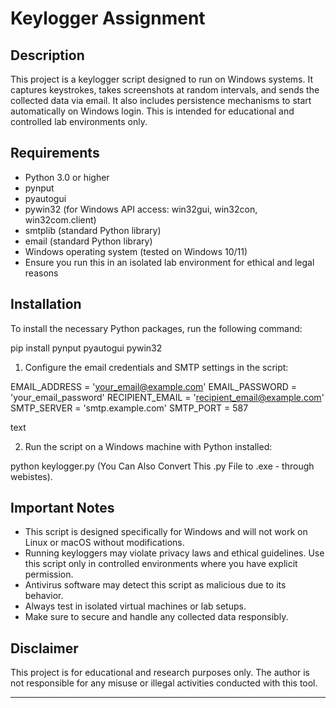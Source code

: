 # Keylogger Assignment

## Description
This project is a keylogger script designed to run on Windows systems. It captures keystrokes, takes screenshots at random intervals, and sends the collected data via email. It also includes persistence mechanisms to start automatically on Windows login. This is intended for educational and controlled lab environments only.

## Requirements
- Python 3.0 or higher
- pynput
- pyautogui
- pywin32 (for Windows API access: win32gui, win32con, win32com.client)
- smtplib (standard Python library)
- email (standard Python library)
- Windows operating system (tested on Windows 10/11)
- Ensure you run this in an isolated lab environment for ethical and legal reasons

## Installation
To install the necessary Python packages, run the following command:

pip install pynput pyautogui pywin32


1. Configure the email credentials and SMTP settings in the script:

EMAIL_ADDRESS = 'your_email@example.com'
EMAIL_PASSWORD = 'your_email_password'
RECIPIENT_EMAIL = 'recipient_email@example.com'
SMTP_SERVER = 'smtp.example.com'
SMTP_PORT = 587

text

2. Run the script on a Windows machine with Python installed:

python keylogger.py (You Can Also Convert This .py File to .exe - through webistes).

## Important Notes

- This script is designed specifically for Windows and will not work on Linux or macOS without modifications.
- Running keyloggers may violate privacy laws and ethical guidelines. Use this script only in controlled environments where you have explicit permission.
- Antivirus software may detect this script as malicious due to its behavior.
- Always test in isolated virtual machines or lab setups.
- Make sure to secure and handle any collected data responsibly.

## Disclaimer
This project is for educational and research purposes only. The author is not responsible for any misuse or illegal activities conducted with this tool.

---

